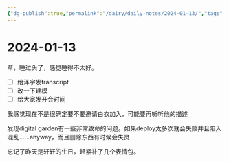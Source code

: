```yaml
---
{"dg-publish":true,"permalink":"/dairy/daily-notes/2024-01-13/","tags":["diary"],"created":"2024-01-13T08:35:56.713-05:00","updated":"2024-01-13T11:21:20.726-05:00"}
---
```


# 2024-01-13

草，睡过头了，感觉睡得不太好。

- [ ] 给泽宇发transcript
- [ ] 改一下建模
- [ ] 给大家发开会时间

我感觉现在不是很确定要不要邀请白衣加入，可能要再听听他的描述

发现digital garden有一些非常致命的问题。如果deploy太多次就会失败并且陷入混乱……anyway，而且删除东西有时候会失灵

忘记了昨天是轩轩的生日，赶紧补了几个表情包。